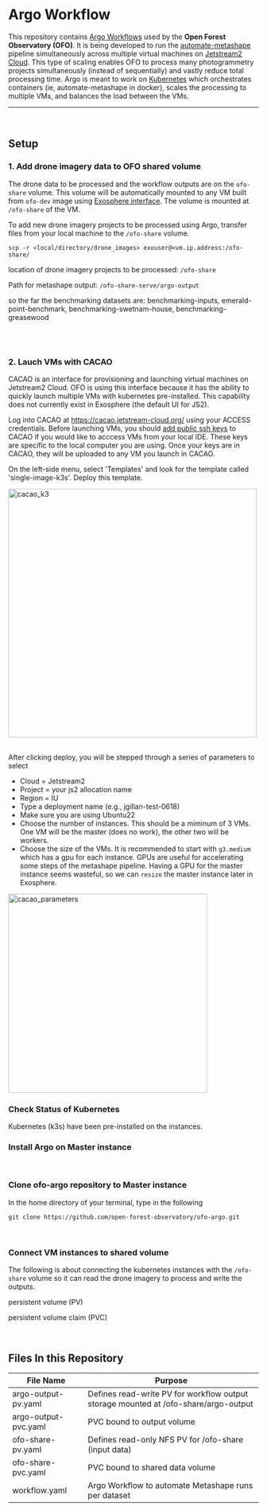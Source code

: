 # Argo Workflow

This repository contains [Argo Workflows](https://argoproj.github.io/workflows) used by the **Open Forest Observatory (OFO)**. It is being developed to run the [automate-metashape](https://github.com/open-forest-observatory/automate-metashape) pipeline simultaneously across multiple virtual machines on [Jetstream2 Cloud](https://jetstream-cloud.org/). This type of scaling enables OFO to process many photogrammetry projects simultaneously (instead of sequentially) and vastly reduce total processing time. Argo is meant to work on [Kubernetes](https://kubernetes.io/docs/concepts/overview/) which orchestrates containers (ie, automate-metashape in docker), scales the processing to multiple VMs, and balances the load between the VMs. 

---

<br/>



## Setup

### 1. Add drone imagery data to OFO shared volume

The drone data to be processed and the workflow outputs are on the `ofo-share` volume. This volume will be automatically mounted to any VM built from `ofo-dev` image using [Exosphere interface](https://jetstream2.exosphere.app/exosphere/). The volume is mounted at `/ofo-share` of the VM. 

To add new drone imagery projects to be processed using Argo, transfer files from your local machine to the `/ofo-share` volume.

`scp -r <local/directory/drone_images> exouser@<vm.ip.address:/ofo-share/`

location of drone imagery projects to be processed: `/ofo-share`

Path for metashape output: `/ofo-share-serve/argo-output`



so the far the benchmarking datasets are: benchmarking-inputs, emerald-point-benchmark, benchmarking-swetnam-house, benchmarking-greasewood

<br/>
<br/>

### 2. Lauch VMs with CACAO

CACAO is an interface for provisioning and launching virtual machines on Jetstream2 Cloud. OFO is using this interface because it has the ability to quickly launch multiple VMs with kubernetes pre-installed. This capability does not currently exist in Exosphere (the default UI for JS2). 

Log into CACAO at https://cacao.jetstream-cloud.org/ using your ACCESS credentials. Before launching VMs, you should [add public ssh keys](https://docs.jetstream-cloud.org/ui/cacao/credentials/) to CACAO if you would like to acccess VMs from your local IDE. These keys are specific to the local computer you are using. Once your keys are in CACAO, they will be uploaded to any VM you launch in CACAO.  

On the left-side menu, select 'Templates' and look for the template called 'single-image-k3s'. Deploy this template. 

<img width="500" alt="cacao_k3" src="https://github.com/user-attachments/assets/deaafcef-dd91-4972-a9fb-dfc87ec2fc96" />

<br/>
<br/>


After clicking deploy, you will be stepped through a series of parameters to select

* Cloud = Jetstream2
* Project = your js2 allocation name
* Region = IU
* Type a deployment name (e.g., jgillan-test-0618)
* Make sure you are using Ubuntu22
* Choose the number of instances. This should be a miminum of 3 VMs. One VM will be the master (does no work), the other two will be workers.
* Choose the size of the VMs. It is recommended to start with `g3.medium` which has a gpu for each instance. GPUs are useful for accelerating some steps of the metashape pipeline. Having a GPU for the master instance seems wasteful, so we can `resize` the master instance later in Exosphere.


<img width="400" alt="cacao_parameters" src="https://github.com/user-attachments/assets/bb34c732-311d-4710-beba-19da1d3c0ad7" />



<br/>

### Check Status of Kubernetes
Kubernetes (k3s) have been pre-installed on the instances. 
<br/>

### Install Argo on Master instance

<br/>

### Clone ofo-argo repository to Master instance

In the home directory of your terminal, type in the following

`git clone https://github.com/open-forest-observatory/ofo-argo.git`

<br/>

### Connect VM instances to shared volume

The following is about connecting the kubernetes instances with the `/ofo-share` volume so it can read the drone imagery to process and write the outputs.

persistent volume (PV)

persistent volume claim (PVC)

<br/>

## Files In this Repository

| File Name   | Purpose       |
|  --- | ----  |
| argo-output-pv.yaml | Defines read-write PV for workflow output storage mounted at /ofo-share/argo-output |
| argo-output-pvc.yaml | PVC bound to output volume | 
| ofo-share-pv.yaml | Defines read-only NFS PV for /ofo-share (input data) |
| ofo-share-pvc.yaml | PVC bound to shared data volume |
| workflow.yaml | Argo Workflow to automate Metashape runs per dataset |
